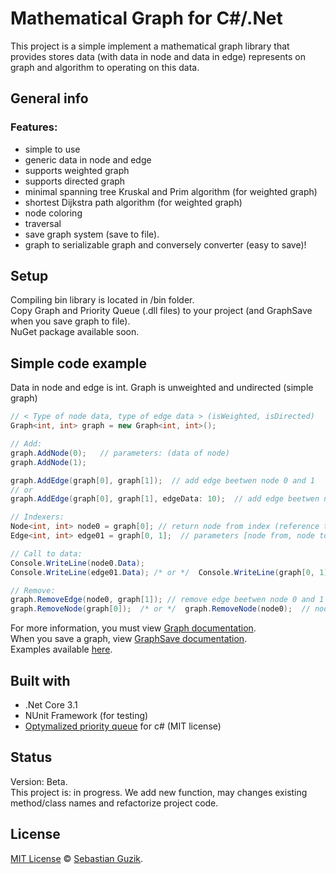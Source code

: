 # Mathematical Graph for C#/.Net
This project is a simple implement a mathematical graph library that provides stores data (with data in node and data in edge) represents on graph and algorithm to operating on this data.

## General info
### Features:
- simple to use
- generic data in node and edge
- supports weighted graph
- supports directed graph
- minimal spanning tree Kruskal and Prim algorithm (for weighted graph)
- shortest Dijkstra path algorithm (for weighted graph)
- node coloring
- traversal
- save graph system (save to file).
- graph to serializable graph and conversely converter (easy to save)!

## Setup
Compiling bin library is located in /bin folder. <br />
Copy Graph and Priority Queue (.dll files) to your project (and GraphSave when you save graph to file).<br />
NuGet package available soon.

## Simple code example
Data in node and edge is int. Graph is unweighted and undirected (simple graph)
```C#
// < Type of node data, type of edge data > (isWeighted, isDirected)
Graph<int, int> graph = new Graph<int, int>();

// Add:
graph.AddNode(0);   // parameters: (data of node)
graph.AddNode(1);

graph.AddEdge(graph[0], graph[1]);  // add edge beetwen node 0 and 1
// or
graph.AddEdge(graph[0], graph[1], edgeData: 10);  // add edge beetwen node 0 and 1, and data in edge = 10

// Indexers:
Node<int, int> node0 = graph[0]; // return node from index (reference to node fields)
Edge<int, int> edge01 = graph[0, 1];  // parameters [node from, node to], return edge beetwen node 0 and 1

// Call to data:
Console.WriteLine(node0.Data);
Console.WriteLine(edge01.Data); /* or */  Console.WriteLine(graph[0, 1].Data);

// Remove:
graph.RemoveEdge(node0, graph[1]); // remove edge beetwen node 0 and 1
graph.RemoveNode(graph[0]);  /* or */  graph.RemoveNode(node0);  // node 1 becomes to node 0
```
For more information, you must view [Graph documentation](https://github.com/Guzik1/MathGraph_for_.Net/blob/master/docs/Graph/index.md). <br />
When you save a graph, view [GraphSave documentation](https://github.com/Guzik1/MathGraph_for_.Net/blob/master/docs/GraphSave/GraphSave.md).<br />
Examples available [here](https://github.com/Guzik1/MathGraph_for_.Net/tree/master/Examples).

## Built with
- .Net Core 3.1
- NUnit Framework (for testing)
- [Optymalized priority queue](https://github.com/BlueRaja/High-Speed-Priority-Queue-for-C-Sharp) for c# (MIT license)

## Status
Version: Beta. <br />
This project is: in progress. We add new function, may changes existing method/class names and refactorize project code.

## License
[MIT License](https://github.com/Guzik1/.Net_MathGraph/blob/master/LICENSE) © [Sebastian Guzik](https://github.com/Guzik1).
